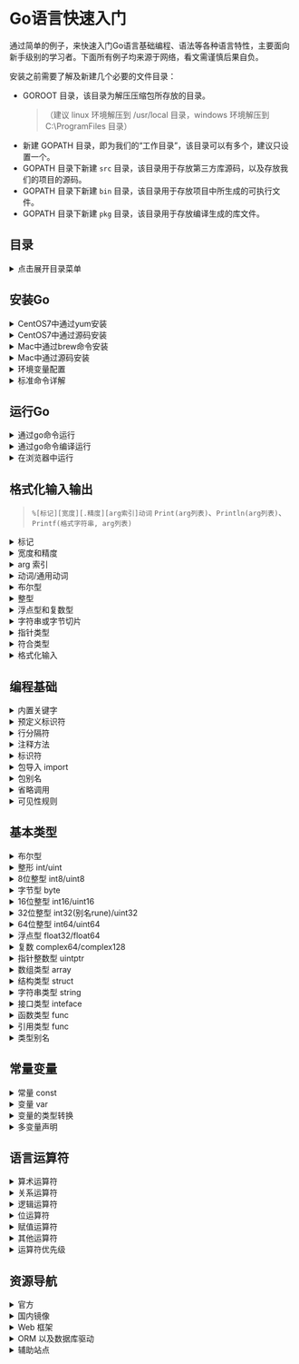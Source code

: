 Go语言快速入门
===

通过简单的例子，来快速入门Go语言基础编程、语法等各种语言特性，主要面向新手级别的学习者。下面所有例子均来源于网络，看文需谨慎后果自负。

安装之前需要了解及新建几个必要的文件目录：

- GOROOT 目录，该目录为解压压缩包所存放的目录。
    >（建议 linux 环境解压到 /usr/local 目录，windows 环境解压到 C:\ProgramFiles 目录）
- 新建 GOPATH 目录，即为我们的“工作目录”，该目录可以有多个，建议只设置一个。
- GOPATH 目录下新建 `src` 目录，该目录用于存放第三方库源码，以及存放我们的项目的源码。
- GOPATH 目录下新建 `bin` 目录，该目录用于存放项目中所生成的可执行文件。
- GOPATH 目录下新建 `pkg` 目录，该目录用于存放编译生成的库文件。

目录
---

<details>
<summary>点击展开目录菜单</summary>

<!-- TOC -->

- [安装Go](#安装go)
- [运行Go](#运行go)
- [格式化输入输出](#格式化输入输出)
- [编程基础](#编程基础)
- [基本类型](#基本类型)
- [常量变量](#常量变量)
- [语言运算符](#语言运算符)
- [资源导航](#资源导航)

<!-- /TOC -->

</details>

## 安装Go

<details>
<summary>CentOS7中通过yum安装</summary>

```bash
# CentOS7 可以只用使用yum安装
yum install golang  
```

</details>

<details>
<summary>CentOS7中通过源码安装</summary>

```bash
# 源码下载
# 官网源码 https://golang.org/dl/ 需要翻墙
wget https://storage.googleapis.com/golang/go1.9.darwin-amd64.pkg
tar zxvf go1.8.linux-amd64.tar.gz -C /usr/local
# 新建GOPATH目录
mkdir -p $HOME/gopath
```

</details>

<details>
<summary>Mac中通过brew命令安装</summary>

使用[home brew](http://brew.sh/)安装方便快捷安装Go，如果你想要在你的 Mac 系统上安装 Go，则必须使用 `Intel 64` 位处理器，Go 不支持 `PowerPC` 处理器。

```bash
brew update && brew upgrade # 更新 Homebrew 的信息
brew install git            # 安装 git
brew install go             # 安装 go
```

</details>


<details>
<summary>Mac中通过源码安装</summary>

通过源代码编译安装的过程与环境变量的配置与在 Linux 系统非常相似，因此不再赘述。

**注意事项：**

在 Mac 系统下使用到的 C 工具链是 Xcode 的一部分，因此你需要通过安装 Xcode 来完成这些工具的安装。你并不需要安装完整的 Xcode，而只需要安装它的命令行工具部分。

</details>


<details>
<summary>环境变量配置</summary>

通过`go env`查看go的详细信息

```bash
→ go env

GOARCH="amd64"
GOBIN=""
GOEXE=""
GOHOSTARCH="amd64"
GOHOSTOS="darwin"
GOOS="darwin"
GOPATH="/Users/kenny/go"
GORACE=""
GOROOT="/usr/local/Cellar/go/1.9/libexec"
GOTOOLDIR="/usr/local/Cellar/go/1.9/libexec/pkg/tool/darwin_amd64"
GCCGO="gccgo"
CC="clang"
GOGCCFLAGS="-fPIC -m64 -pthread -fno-caret-diagnostics -Qunused-arguments -fmessage-length=0 -fdebug-prefix-map=/var/folders/j7/3xly5sk567s65ny5dnr__3b80000gn/T/go-build377856897=/tmp/go-build -gno-record-gcc-switches -fno-common"
CXX="clang++"
CGO_ENABLED="1"
CGO_CFLAGS="-g -O2"
CGO_CPPFLAGS=""
CGO_CXXFLAGS="-g -O2"
CGO_FFLAGS="-g -O2"
CGO_LDFLAGS="-g -O2"
PKG_CONFIG="pkg-config"
```

如果需要修改默认的环境变量配置修改 `vim ~/.bash_profile` 或者 `vim ~/.zshrc`

```bash
#GOROOT
# CentOS 中如下设置 GOROOT，看你安装的路径
# export GOROOT=/usr/local/go
# Mac OS 中通过命令行工具brew安装如下配置 GOROOT
export GOROOT=/usr/local/Cellar/go/1.9/libexec
#GOPATH root bin
export GOBIN=$GOROOT/bin
export PATH=$PATH:$GOBIN
#GOPATH
export GOPATH=$HOME/go
#GOPATH bin
export PATH=$PATH:$GOPATH/bin
```

使其立即生效

```bash
source /etc/profile
```

</details>


<details>
<summary>标准命令详解</summary>

```bash
→ go --help
Go is a tool for managing Go source code.
Go是用于管理Go源代码的工具。

Usage用法:
	go command [arguments]

The commands are:

  build       命令用于编译我们指定的源码文件或代码包以及它们的依赖包。
  clean       删除掉执行其它命令时产生的一些文件和目录。
  doc         命令可以打印附于Go语言程序实体上的文档。
  env         用于打印Go语言的环境信息。
  bug         启动错误报告。
  fix         把指定代码包的所有Go语言源码文件中的旧版本代码修正为新版本的代码。
  fmt         在包源上运行gofmt。
  generate    通过处理源生成Go文件。
  get         下载或更新安装指定的代码包及其依赖包，并对它们进行编译和安装。
  install     用于编译并安装指定的代码包及它们的依赖包。
  list        列出指定的代码包的信息。
  run         命令可以编译并运行命令源码文件。
  test        对Go语言编写的程序进行测试。
  tool        运行指定的go工具
  version     打印Go的版本信息
  vet         用于检查Go语言源码中静态错误的简单工具。

Use "go help [command]" for more information about a command.

Additional help topics:

  c           calling between Go and C
  buildmode   description of build modes
  filetype    file types
  gopath      GOPATH environment variable
  environment environment variables
  importpath  import path syntax
  packages    description of package lists
  testflag    description of testing flags
  testfunc    description of testing functions

Use "go help [topic]" for more information about that topic.
```

其它命令

```bash
cat $GOROOT/VERSION  # 查看版本
$GOROOT/src/all.bash # 测试用例正确
```

</details>

## 运行Go

<details>
<summary>通过go命令运行</summary>

我们先写一段GO代码，很简单就是打印输出一个`hello world!`, 保存为[hello.go](./example/hello/hello.go)文件

```go
package main
import "fmt" 
func main() {
   fmt.Println("Hello, World!")
}
```

命令运行`go`程序，在[hello.go](./example/hello/hello.go)这个当前目录下运行下面命令，可以输出`hello world!`。

```bash
go run hello.go
```

</details>

<details>
<summary>通过go命令编译运行</summary>

GO程序的代码是可以直接编译成`exe文件` 或者 `二进制文件`直接运行，在[hello.go](./example/hello/hello.go)目录下运行下面命令，即可把go程序编译成二进制文件

```bash
go build hello.go
```

上面命令文件可以编译成一个`hello`可执行文件，然后直接在当前目录下 `./hello` 运行，可以输出`hello world!`。

</details>

<details>
<summary>在浏览器中运行</summary>

Go Playground 允许在浏览器里面编辑运行 Go 语言代码。在浏览器中打开 https://play.golang.org/ (需要穿越才能打开) ，输入代码，点击 Run，看看会发生什么？还有个 Share 按钮，点击它会得到一个用于分享的网址，任何人都能代开这个链接，试一试 https://play.golang.org/p/UIOwu0DBQV

</details>


## 格式化输入输出

> `%[标记][宽度][.精度][arg索引]动词`
> `Print(arg列表)`、`Println(arg列表)`、`Printf(格式字符串, arg列表)`

<details>
<summary>标记</summary>

```
+ 总打印数值的正负号；对于%q（%+q）保证只输出ASCII编码的字符。
- 在右侧而非左侧填充空格（左对齐该区域）
# 备用格式：为八进制添加前导 0（%#o），为十六进制添加前导 0x（%#x）或
  0X（%#X），为 %p（%#p）去掉前导 0x；对于 %q，若 strconv.CanBackquote
  返回 true，就会打印原始（即反引号围绕的）字符串；如果是可打印字符，
  %U（%#U）会写出该字符的Unicode编码形式（如字符 x 会被打印成 U+0078 'x'）。
' ' （空格）为数值中省略的正负号留出空白（% d）；
  以十六进制（% x, % X）打印字符串或切片时，在字节之间用空格隔开
0	填充前导的0而非空格；对于数字，这会将填充移到正负号之后
```

- 其中 `0` 和 `-` 不能同时使用，优先使用 `-` 而忽略 `0`。  
- 标记有事会被占位符忽略，所以不要指望它们。例如十进制没有备用格式，因此 `%#d` 与 `%d` 的行为相同。

</details>

<details>
<summary>宽度和精度</summary>

`[宽度][.精度]`都可以写成以下三种形式：`数值`，`*`，`arg索引*`  

- `数值` 表示使用指定的数值作为宽度值或精度值
- `*` 表示使用当前正在处理的 arg 的值作为宽度值或精度值，如果这样的话，要格式化的 arg 将自动跳转到下一个。
- `arg索引*` 表示使用指定 arg 的值作为宽度值或精度值，如果这样的话，要格式化的 arg 将自动跳转到指定 arg 的下一个。

注意事项：  

- 宽度值：用于设置最小宽度。
- 精度值：对于浮点型，用于控制小数位数，对于字符串或字节数组，用于控制字符数量（不是字节数量）。
- 对于浮点型而言，动词 g/G 的精度值比较特殊，在适当的情况下，g/G 会设置总有效数字，而不是小数位数。

</details>

<details>
<summary>arg 索引</summary>

由中括号和 arg 序号组成（就像这个实例`"abc%+ #8.3[3]vdef"`中的[3])，用于指定当前要处理的 arg 的序号，序号从 1 开始：`'[' + arg序号 + ']'`

</details>

<details>
<summary>动词/通用动词</summary>

- `v`：默认格式，不同类型的默认格式如下：
    > 布尔型：`t`
    > 整　型：`d`
    > 浮点型：`g`
    > 复数型：`g`
    > 字符串：`s`
    > 通　道：`p`
    > 指　针：`p`

- `#v`：默认格式，以符合 Go 语法的方式输出。特殊类型的 Go 语法格式如下：
    > 无符号整型：x
- `T`：输出 arg 的类型而不是值（使用 Go 语法格式）。

注意事项：`动词`不能省略，不同的数据类型支持的动词不一样。

</details>

<details>
<summary>布尔型</summary>

-`t` ：输出 true 或 false 字符串。

</details>

<details>
<summary>整型</summary>

- `b/o/d`：输出 2/8/10 进制格式
- `x/X  `：输出 16 进制格式（小写/大写）
- `c    `：输出数值所表示的 Unicode 字符
- `q    `：输出数值所表示的 Unicode 字符（带单引号）。对于无法显示的字符，将输出其转义字符。
- `U    `：输出 Unicode 码点（例如 U+1234，等同于字符串 "U+%04X" 的显示结果）

对于 o/x/X：
- 如果使用 "#" 标记，则会添加前导 0 或 0x。

对于 U：
- 如果使用 "#" 标记，则会在 Unicode 码点后面添加相应的 '字符'（前提是该字符必须可显示）

</details>

<details>
<summary>浮点型和复数型</summary>

- `b`：科学计数法（以 2  为底）
- `e/E`：科学计数法（以 10 为底，小写 e/大写 E）
- `f/F`：普通小数格式（两者无区别）
- `g/G`：大指数（指数 >= 6）使用 %e/%E，其它情况使用 %f/%F

</details>

<details>
<summary>字符串或字节切片</summary>

- `s` ：普通字符串
- `q` ：双引号引起来的 Go 语法字符串
- `x/X`：十六进制编码（小写/大写，以字节为元素进行编码，而不是字符）

对于 q：
- 如果使用了 `+` 标记，则将所有非 ASCII 字符都进行转义处理。
- 如果使用了 `#` 标记，则输出反引号引起来的字符串（前提是
- 字符串中不包含任何制表符以外的控制字符，否则忽略 # 标记）

对于 x/X：
- 如果使用了 " " 标记，则在每个元素之间添加空格。
- 如果使用了 "#" 标记，则在十六进制格式之前添加 0x 前缀。

</details>

<details>
<summary>指针类型</summary>

- `p` ：带 0x 前缀的十六进制地址值。
- `#p`：不带 0x 前缀的十六进制地址值。

</details>

<details>
<summary>符合类型</summary>

复合类型将使用不同的格式输出，格式如下：

```
结　构　体：{字段1 字段2 ...}
数组或切片：[元素0 元素1 ...]
映　　　射：map[键1:值1 键2:值2 ...]
```

指向符合元素的指针：`&{}`, `&[]`, `&map[]`
复合类型本身没有动词，动词将应用到复合类型的元素上。
结构体可以使用 "+v" 同时输出字段名。

</details>

<details>
<summary>格式化输入</summary>

```go
// 格式化输入：从输入端读取字符串（以空白分隔的值的序列），
// 并解析为具体的值存入相应的 arg 中，arg 必须是变量地址。
// 字符串中的连续空白视为单个空白，换行符根据不同情况处理。
// \r\n 被当做 \n 处理。

// 以动词 v 解析字符串，换行视为空白
Scan(arg列表)
// 以动词 v 解析字符串，换行结束解析
Scanln(arg列表)
// 根据格式字符串中指定的格式解析字符串
// 格式字符串中的换行符必须和输入端的换行符相匹配。
Scanf(格式字符串, arg列表)

// Scan 类函数会返回已处理的 arg 数量和遇到的错误信息。
```

</details>

## 编程基础

<details>
<summary>内置关键字</summary>

```go
break      default       func      interface    select
case       defer         go        map          struct
chan       else          goto      package      switch
const      fallthrough   if        range        type
continue   for           import    retrun       var
```

</details>

<details>
<summary>预定义标识符</summary>

```go
append  bool    byte    cap     close  complex complex64 complex128 uint16
copy    false   float32 float64 imag   int     int8      int16      uint32
int32   int64   iota    len     make   new     nil       panic      uint64
print   println real    recover string true    uint      uint8      uintptr
```

</details>

<details>
<summary>行分隔符</summary>

- 在 Go 程序中，一行代表一个语句结束，不需要分隔符。
- 打算将多个语句写在同一行，它们则必须使用 `;` 人为区分，并不鼓励这种做法。

</details>

<details>
<summary>注释方法</summary>

```go
// 单行注释

/*
  多行注释
*/
```

</details>

<details>
<summary>标识符</summary>

- 标识符用来命名变量、类型等程序实体。
- 第一个字符必须是字母或下划线而不能是数字

有效标识符

```
mahesh   kumar   abc   move_name   a_123
myname50   _temp   j   a23b9   retVal
```

无效标识符

```bash
1ab  #（以数字开头）
case #（Go 语言的关键字）
a+b  #（运算符是不允许的）
```

</details>

<details>
<summary>包导入 import</summary>

```go
import "fmt"
import "os"
import "io"
```

简写方式如下

```go
import (
  "fmt"
  "os"
  "io"
)
```

</details>

<details>
<summary>包别名</summary>

```go
import(
  ff "fmt"
)

// 或者
import ff "fmt"

// 别名包调用
ff.Println('Hello World!')
```

</details>


<details>
<summary>省略调用</summary>

```go
import(
  . "fmt"
)
func main() {
  // 省略调用
  Println('Hello World!')
}
```

</details>


<details>
<summary>可见性规则</summary>

Go语言中约定使用 **大小写** 来决定常量、变量、类型、接口、结构或函数是否可以被外部包所调用

- 函数名字首字母 **小写** 即为 `private` 私有的
- 函数名字首字母 **大写** 即为 `public` 公有

</details>

## 基本类型

<details>
<summary>布尔型</summary>

```go
var b bool
b  = true
fmt.Printf("b is of type %t\n", b)
e := bool(true)
fmt.Printf("e is of type %t\n", e)
```

- 长度：1字节
- 取值范围：true/false
- 只能使用true/false值，不能使用数字代替布尔值

</details>

<details>
<summary>整形 int/uint</summary>

```go
package main
import "fmt"
func main() {
  // n 是一个长度为 10 的数组
  var n [10]int 
  var i,j int

  /* 为数组 n 初始化元素 */         
  for i = 0; i < 10; i++ {
    n[i] = i + 100 /* 设置元素为 i + 100 */
  }

  /* 输出每个数组元素的值 */
  for j = 0; j < 10; j++ {
    fmt.Printf("Element[%d] = %d\n", j, n[j] )
  }
}
```

- int/uint
- 根据平台可能为32/64位

</details>

<details>
<summary>8位整型 int8/uint8</summary>

```go
u8 := []uint8{98, 99}

a := byte(255)  //11111111 这是byte的极限， 因为 a := byte(256)//越界报错， 0~255正好256个数，不能再高了
b := uint8(255) //11111111 这是uint8的极限，因为 c := uint8(256)//越界报错，0~255正好256个数，不能再高了
c := int8(127)  //01111111 这是int8的极限， 因为 b := int8(128)//越界报错， 0~127正好128个数，所以int8的极限只是256的一半
d := int8(a)    //11111111 打印出来则是-0000001，int8(128)、int8(255)、int8(byte(255))都报错越界，因为int极限是127，但是却可以写：int8(a)，第一位拿来当符号了
e := int8(c)    //01111111 打印出来还是01111111
fmt.Printf("%08b %d \n", a, a)
fmt.Printf("%08b %d \n", b, b)
fmt.Printf("%08b %d \n", c, c)
fmt.Printf("%08b %d \n", d, d)
fmt.Printf("%08b %d \n", e, e)
```

- int8/uint8
- 长度：1字节
- 取值范围：-128~127/0~255

</details>

<details>
<summary>字节型 byte</summary>

```go
// 这里不能写成 b := []byte{"Golang"}，这里是利用类型转换。
b := []byte("Golang")
c := []byte("go")
d := []byte("Go")
println(b,c,d)
```

- byte(uint8别名)

**基本处理函数**

- `Contains()` 返回是否包含子切片
- `Count()` 子切片非重叠实例的数量
- `Map()` 函数，将byte 转化为Unicode，然后进行替换
- `Repeat()` 将切片复制count此，返回这个新的切片
- `Replace()` 将切片中的一部分 替换为另外的一部分
- `Runes()` 将 S 转化为对应的 UTF-8 编码的字节序列，并且返回对应的Unicode 切片
- `Join()` 函数，将子字节切片连接到一起。

可以参考下面列子来理解上面7个方法，例子 [byte.go](./example/byte/byte.go)

```go
package main
import (
	"bytes"
	"fmt"
)
func main() {
  // 这里不能写成 b := []byte{"Golang"}，这里是利用类型转换。
  b := []byte("Golang")
  subslice1 := []byte("go")
  subslice2 := []byte("Go")
  // func Contains(b, subslice [] byte) bool
  // 检查字节切片b ，是否包含子字节切片 subslice
  fmt.Println(bytes.Contains(b, subslice1))
  fmt.Println(bytes.Contains(b, subslice2))


  s2 := []byte("同学们，上午好")
  m := func(r rune) rune {
    if r == '上' {
      r = '下'
    }
    return r
  }
  fmt.Println(string(s2))
  // func Map(mapping func(r rune) rune, s []byte) []byte
  // Map函数: 首先将 s 转化为 UTF-8编码的字符序列，
  // 然后使用 mapping 将每个Unicode字符映射为对应的字符，
  // 最后将结果保存在一个新的字节切片中。
  fmt.Println(string(bytes.Map(m, s2)))


  s3 := []byte("google")
  old := []byte("o")
  //这里 new 是一个字节切片，不是关键字了
  new := []byte("oo")
  n := 1
  // func Replace(s, old, new []byte, n int) []byte
  //返回字节切片 S 的一个副本， 并且将前n个不重叠的子切片 old 替换为 new，如果n < 0 那么不限制替换的数量
  fmt.Println(string(bytes.Replace(s3, old, new, n)))
  fmt.Println(string(bytes.Replace(s3, old, new, -1)))


  // 将字节切片 转化为对应的 UTF-8编码的字节序列，并且返回对应的 Unicode 切片。
  s4 := []byte("中华人民共和国")
  r1 := bytes.Runes(s4)
  // func Runes(b []byte) []rune
  fmt.Println(string(s4), len(s4))  // 字节切片的长度
  fmt.Println(string(r1), len(r1))  // rune 切片的长度


  // 字节切片 的每个元素，依旧是字节切片。
  s5 := [][]byte{
    []byte("你好"),
    []byte("世界"),  //这里的逗号，必不可少
  }
  sep := []byte(",")
  // func Join(s [][]byte, sep []byte) []byte
  // 用字节切片 sep 吧 s中的每个字节切片连接成一个，并且返回.
  fmt.Println(string(bytes.Join(s5, sep)))
}
```

</details>

<details>
<summary>16位整型 int16/uint16</summary>

- int16/uint16
- 长度：2字节
- 取值范围：-32768~32767/0~65535

</details>

<details>
<summary>32位整型 int32(别名rune)/uint32</summary>

- int32(别名rune)/uint32
- 长度：4字节
- 取值范围：-2^32/2~2^32/2-1/0~2^32-1

</details>

<details>
<summary>64位整型 int64/uint64</summary>

- int64/uint64
- 长度：8字节
- 取值范围：-2^64/2~2^64/2-1/0~2^64-1

</details>

<details>
<summary>浮点型 float32/float64</summary>

```go
package main
import "fmt"

func main() {
  var x float64
  x = 20.0
  fmt.Println(x)
  fmt.Printf("x is of type %T\n", x)

	a := float64(20.0)
  b := 42 
  fmt.Println(a)
  fmt.Println(b)
  fmt.Printf("a is of type %T\n", a)
  fmt.Printf("b is of type %T\n", b)
}
```

实例：[float.go](./example/float/float.go)

- float32/float64
- 长度：4/8字节
- 小数位：精确到 7/15 位小数

</details>

<details>
<summary>复数 complex64/complex128</summary>

- complex64/complex128
- 长度：8/16

</details>

<details>
<summary>指针整数型 uintptr</summary>

- uintptr
- 保存指正的 32 位或者 64 位整数型

</details>

<details>
<summary>数组类型 array</summary>

数组声明语法

```go
var variable_name [SIZE]variable_type
```

数组是具有相同唯一类型的一组已编号且长度固定的数据项序列，这种类型可以是任意的原始类型例如整形、字符串或者自定义类型。下面是一个简单的对数组操作的例子[array.go](./example/array/array.go)

```go
package main
import "fmt"
func main() {
  // 声明一个长度为5的整数数组
  // 一旦数组被声明了，那么它的数据类型跟长度都不能再被改变。
	var array1 [5]int
	
	fmt.Printf("array1: %d\n\n", array1)

  // 声明一个长度为5的整数数组
  // 初始化每个元素
  array2 := [5]int{12, 123, 1234, 12345, 123456}
  array2[1] = 5000
	fmt.Printf("array2: %d\n\n", array2[1])
  
  // n 是一个长度为 10 的数组
  var n [10]int 
  var i,j int

  /* 为数组 n 初始化元素 */         
  for i = 0; i < 10; i++ {
    n[i] = i + 100 /* 设置元素为 i + 100 */
  }

  /* 输出每个数组元素的值 */
  for j = 0; j < 10; j++ {
    fmt.Printf("Element[%d] = %d\n", j, n[j] )
  }

  /* 数组 - 5 行 2 列*/
  var a = [5][2]int{ {0,0}, {1,2}, {2,4}, {3,6},{4,8}}
  var e, f int

  /* 输出数组元素 */
  for  e = 0; e < 5; e++ {
    for f = 0; f < 2; f++ {
        fmt.Printf("a[%d][%d] = %d\n", e,f, a[e][f] )
    }
  }
}
```

初始化数组中 {} 中的元素个数不能大于 [] 中的数字。
如果忽略 [] 中的数字不设置数组大小，Go 语言会根据元素的个数来设置数组的大小：

```go
var array1 = [...]float32{1000.0, 2.0, 3.4, 7.0, 50.0}
```

数组元素可以通过索引（位置）来读取。格式为数组名后加中括号，中括号中为索引的值。例如：

```go
float32 salary = array1[9]
```

以上实例读取了数组`array1`第`10`个元素的值。

多维数组，下面例子

```go
// 三行四列
a = [3][4]int{  
 {0, 1, 2, 3} ,   /*  第一行索引为 0 */
 {4, 5, 6, 7} ,   /*  第二行索引为 1 */
 {8, 9, 10, 11}   /*  第三行索引为 2 */
}
```

访问多维数组

```go
// 访问第2行第3列
int val = a[2][3]
```

</details>

<details>
<summary>结构类型 struct</summary>

```go
type identifier struct {
    field1 type1
    field2 type2
    ...
}
```

简单的结构体

```go
type T struct {a, b int}
```

结构体里的字段都有 名字，像 `field1`、`field2` 等，如果字段在代码中从来也不会被用到，那么可以命名它为 `_`。上面简单的结构体定义，下面调用方法：

```go
var s T
s.a = 5
s.b = 8
```

数组可以看作是一种结构体类型，不过它使用下标而不是具名的字段。

```go
var t *T
t = new(T)
```

上面简单的管用语句方法`t := new(T)`，变量 `t` 是一个指向 `T` 的指针，此时结构体字段的值是它们所属类型的零值。

声明 `var t T` 也会给 `t` 分配内存，并零值化内存，但是这个时候 `t` 是类型`T`。在这两种方式中，`t` 通常被称做类型 `T` 的一个实例（instance）或对象（object）。

一个非常简单的例子[structs_fields.go](./example/structs/structs_fields.go)运行例子查看结果：

```bash
→ go run test/structs_fields.go

The int is: 10
The float is: 15.500000
The string is: Chris
&{10 15.5 Chris}
```

**使用 new**

</details>

<details>
<summary>字符串类型 string</summary>

```go
var str string //声明一个字符串
str = "Go lang"  //赋值
ch :=str[0]    //获取第一个字符
len :=len(str) //字符串的长度,len是内置函数 ,len=5
```

len函数是Go中内置函数，不引入strings包即可使用。len(string)返回的是字符串的字节数。len函数所支持的入参类型如下：

- len(Array) 数组的元素个数
- len(*Array) 数组指针中的元素个数,如果入参为nil则返回0
- len(Slice) 数组切片中元素个数,如果入参为nil则返回0
- len(map) 字典中元素个数,如果入参为nil则返回0
- len(Channel) Channel buffer队列中元素个数

</details>

<details>
<summary>接口类型 inteface</summary>

```go
package main
import (
   "fmt"
   "math"
)

/* 定义一个 interface */
type shape interface {
   area() float64
}

/* 定义一个 circle */
type circle struct {
   x,y,radius float64
}

/* 定义一个 rectangle */
type rectangle struct {
   width, height float64
}

/* 定义一个circle方法 (实现 shape.area())*/
func(circle circle) area() float64 {
   return math.Pi * circle.radius * circle.radius
}

/* 定义一个rectangle方法 (实现 shape.area())*/
func(rect rectangle) area() float64 {
   return rect.width * rect.height
}

/* 定义一个shape的方法*/
func getArea(shape shape) float64 {
   return shape.area()
}

func main() {
   circle := circle{x:0,y:0,radius:5}
   rectangle := rectangle {width:10, height:5}

   fmt.Printf("circle area: %f\n",getArea(circle))
   fmt.Printf("rectangle area: %f\n",getArea(rectangle))
}
```

实例：[inteface.go](./example/inteface/inteface.go)

</details>

<details>
<summary>函数类型 func</summary>

```go
package main
import "fmt"
type functinTyoe func(int, int) // 声明了一个函数类型
func (f functinTyoe)Serve() {
  fmt.Println("serve2")
}
func serve(int,int) {
  fmt.Println("serve1")
}
func main() {
  a := functinTyoe(serve)
  a(1,2)
  a.Serve()
}
```

实例：[func.go](./example/func/func.go)

</details>

<details>
<summary>引用类型 func</summary>


**切片**

> 是一种可以动态数组，可以按我们的希望增长和收缩。

- slice

**Map**

> 是一种无序的键值对的集合。是一种集合，所以我们可以像迭代数组和 slice 那样迭代它。

- map

```go
// 通过 make 来创建
dict := make(map[string]int)
// 通过字面值创建
dict := map[string]string{"Red": "#da1337", "Orange": "#e95a22"}

// 给 map 赋值就是指定合法类型的键，然后把值赋给键
colors := map[string]string{}
colors["Red"] = "#da1337"

// 不初始化 map , 就会创建一个 nil map。nil map 不能用来存放键值对，否则会报运行时错误
var colors map[string]string
colors["Red"] = "#da1337"
// Runtime Error:
// panic: runtime error: assignment to entry in nil map

//选择是只返回值，然后判断是否是零值来确定键是否存在。
value := colors["Blue"]
if value != "" {
  fmt.Println(value)
}
```

在函数间传递 map 不是传递 map 的拷贝。所以如果我们在函数中改变了 map，那么所有引用 map 的地方都会改变

```go
func main() {
  colors := map[string]string{
     "AliceBlue":   "#f0f8ff",
     "Coral":       "#ff7F50",
     "DarkGray":    "#a9a9a9",
     "ForestGreen": "#228b22",
  }
  for key, value := range colors {
      fmt.Printf("Key: %s  Value: %s\n", key, value)
  }
  removeColor(colors, "Coral")
  for key, value := range colors {
      fmt.Printf("Key: %s  Value: %s\n", key, value)
  }
}
func removeColor(colors map[string]string, key string) {
    delete(colors, key)
}
```


**通道**

- chan

</details>

<details>
<summary>类型别名</summary>

```go
type (
  byte int8
  rune init32
  文本 string
)
var b 文本
b = "别名类型，可以是中文！"
```

</details>

## 常量变量

<details>
<summary>常量 const</summary>

```go
package main
import "unsafe"
// 常量可以用len(), cap(), unsafe.Sizeof()常量计算表达式的值。
// 常量表达式中，函数必须是内置函数，否则编译不过：
const (
  a = "abc"
  b = len(a)
  c = unsafe.Sizeof(a)
)

func main(){
	const (
		PI     = 3.14
		const1 = "1"
	)
	const LENGTH int = 10
	const e, f, g = 1, false, "str" //多重赋值
  println(a, b, c,PI, LENGTH)
}
```

上面例子[const.go](./example/const/const.go)

**iota** 特殊常量，可以认为是一个可以被编译器修改的常量。[iota.go](./example/iota/iota.go)

```go
package main
import "fmt"
func main() {
  const (
    // 第一个 iota 等于 0，每当 iota 在新的一行被使用时，它的值都会自动加 1；
    // 所以 a=0, b=1, c=2 可以简写为如下形式：
    a = iota   //0
    b          //1
    c          //2
    d = "ha"   //独立值，iota += 1
    e          //"ha"   iota += 1
    f = 100    //iota +=1
    g          //100  iota +=1
    h = iota   //7,恢复计数
    i          //8
  )
  fmt.Println(a,b,c,d,e,f,g,h,i)
}
```

</details>

<details>
<summary>变量 var</summary>

```go
var (
  name  = "gopher"
  name1 = "1"
)
// 变量声明
var a int
a = 11 /* 赋值 */

// 变量声明 并赋值
var b int = 12

// 应用在函数体内的方式
var a, b, c, d int = 1, 2, 3, 4
// a =1 
// b =2 
// c =3 
// d =4 


var a, _, c, d int = 1, 2, 3, 4
// 忽略 _ 返回值忽略
```

- 全局变量名 以大写开头
- 全局变量不可以省略 var ，可以使用并行的方式
- 所有变量都可以使用类型推断
- 局部变量不可以使用`var()`简写的形式

</details>

<details>
<summary>变量的类型转换</summary>

```go
// 只能类型显式转换
var a float32 = 1.1
// 省略var, 简短形式，使用 := 赋值操作符
b := int(a)
// 不兼容的类型不能转换类型
```

</details>

<details>
<summary>多变量声明</summary>

```go
var x, y int
// 这种因式分解关键字的写法一般用于声明全局变量
var (
  a int
  b bool
)

var c, d int = 1, 2
var e, f = 123, "hello"

//这种不带声明格式的只能在函数体中出现
//g, h := 123, "hello"
```

</details>

## 语言运算符

<details>
<summary>算术运算符</summary>

```go
package main
import "fmt"
func main() {
  var a int = 21
  var b int = 10
  var c int
  c = a + b
  fmt.Printf("第一行 - c 的值为 %d\n", c ) // 第一行 - c 的值为 31
  c = a - b
  fmt.Printf("第二行 - c 的值为 %d\n", c ) // 第二行 - c 的值为 11
  c = a * b
  fmt.Printf("第三行 - c 的值为 %d\n", c ) // 第三行 - c 的值为 210
  c = a / b
  fmt.Printf("第四行 - c 的值为 %d\n", c ) // 第四行 - c 的值为 2
  c = a % b
  fmt.Printf("第五行 - c 的值为 %d\n", c ) // 第五行 - c 的值为 1
  a++
  fmt.Printf("第六行 - c 的值为 %d\n", a ) // 第六行 - c 的值为 22
  a--
  fmt.Printf("第七行 - c 的值为 %d\n", a ) // 第七行 - c 的值为 21
}
```

下表列出了所有Go语言的算术运算符。假定 A 值为 10，B 值为 20。

| 运算符 | 描述 | 实例 |
| ---- | ---- | ---- |
| + | 相加  | A + B 输出结果 30 |
| - | 相减  | A - B 输出结果 -10 |
| * | 相乘  | A * B 输出结果 200 |
| / | 相除  | B / A 输出结果 2 |
| % | 求余  | B % A 输出结果 0 |
| ++ | 自增 | A++ 输出结果 11 |
| -- | 自减 | A-- 输出结果 9 |

</details>

<details>
<summary>关系运算符</summary>

```go
package main
import "fmt"
func main() {
   var a int = 21
   var b int = 10
   if( a == b ) {
      fmt.Printf("第一行 - a 等于 b\n" )
   } else {
      fmt.Printf("第一行 - a 不等于 b\n" )
   }
   if ( a < b ) {
      fmt.Printf("第二行 - a 小于 b\n" )
   } else {
      fmt.Printf("第二行 - a 不小于 b\n" )
   } 
   
   if ( a > b ) {
      fmt.Printf("第三行 - a 大于 b\n" )
   } else {
      fmt.Printf("第三行 - a 不大于 b\n" )
   }
   /* 让我们改变a和b的值 */
   a = 5
   b = 20
   if ( a <= b ) {
      fmt.Printf("第四行 - a 小于等于 b\n" )
   }
   if ( b >= a ) {
      fmt.Printf("第五行 - b 大于等于 a\n" )
   }
}
```

下表列出了所有Go语言的关系运算符。假定 A 值为 10，B 值为 20。

| 运算符 | 描述 | 实例 |
| ---- | ---- | ---- |
| ==  | 检查两个值是否相等，如果相等返回 True 否则返回 False。 |	(A == B) 为 False |
| !=  | 检查两个值是否不相等，如果不相等返回 True 否则返回 False。 |	(A != B) 为 True |
| > | 检查左边值是否大于右边值，如果是返回 True 否则返回 False。 |	(A > B) 为 False |
| < | 检查左边值是否小于右边值，如果是返回 True 否则返回 False。 |	(A < B) 为 True |
| >=  | 检查左边值是否大于等于右边值，如果是返回 True 否则返回 False。 |	(A >= B) 为 False |
| <=  | 检查左边值是否小于等于右边值，如果是返回 True 否则返回 False。 | A <= B) 为 True |

</details>

<details>
<summary>逻辑运算符</summary>

```go
package main
import "fmt"
func main() {
  var a bool = true
  var b bool = false
  if ( a && b ) {
    fmt.Printf("第一行 - 条件为 true\n" )
  }
  if ( a || b ) {
    fmt.Printf("第二行 - 条件为 true\n" )
  }
  /* 修改 a 和 b 的值 */
  a = false
  b = true
  if ( a && b ) {
    fmt.Printf("第三行 - 条件为 true\n" )
  } else {
    fmt.Printf("第三行 - 条件为 false\n" )
  }
  if ( !(a && b) ) {
    fmt.Printf("第四行 - 条件为 true\n" )
  }
}
```

下表列出了所有Go语言的逻辑运算符。假定 A 值为 `True`，B 值为 `False` d。

| 运算符 | 描述 | 实例 |
| ---- | ---- | ---- |
| && | 逻辑 AND 运算符。 如果两边的操作数都是 True，则条件 True，否则为 False。 |	(A && B) 为 False |
| \|\| | 逻辑 OR 运算符。 如果两边的操作数有一个 True，则条件 True，否则为 False。|	(A || B) 为 True |
| ! | 逻辑 NOT 运算符。 如果条件为 True，则逻辑 NOT 条件 False，否则为 True。 |	!(A && B) 为 True |

</details>

<details>
<summary>位运算符</summary>

```go
package main
import "fmt"
func main() {

  var a uint = 60	/* 60 = 0011 1100 */  
  var b uint = 13	/* 13 = 0000 1101 */
  var c uint = 0          

  c = a & b       /* 12 = 0000 1100 */ 
  fmt.Printf("第一行 - c 的值为 %d\n", c ) // 第一行 - c 的值为 12

  c = a | b       /* 61 = 0011 1101 */
  fmt.Printf("第二行 - c 的值为 %d\n", c )  // 第二行 - c 的值为 61

  c = a ^ b       /* 49 = 0011 0001 */
  fmt.Printf("第三行 - c 的值为 %d\n", c ) // 第三行 - c 的值为 49

  c = a << 2     /* 240 = 1111 0000 */
  fmt.Printf("第四行 - c 的值为 %d\n", c ) // 第四行 - c 的值为 240

  c = a >> 2     /* 15 = 0000 1111 */
  fmt.Printf("第五行 - c 的值为 %d\n", c )  // 第五行 - c 的值为 15
}
```

Go 语言支持的位运算符如下表所示。假定 A 为60，B 为13：

| 运算符 | 描述 | 实例 |
| ---- | ---- | ---- |
| & | 按位与运算符"&"是双目运算符。 其功能是参与运算的两数各对应的二进位相与。 |	(A & B) 结果为 12, 二进制为 0000 1100 |
| \| | 按位或运算符 \| 是双目运算符。 其功能是参与运算的两数各对应的二进位相或。 |	(A \| B) 结果为 61, 二进制为 0011 1101 |
| ^ | 按位异或运算符"^"是双目运算符。 其功能是参与运算的两数各对应的二进位相异或，当两对应的二进位相异时，结果为1。 |	(A ^ B) 结果为 49, 二进制为 0011 0001 |
| << | 左移运算符"<<"是双目运算符。左移n位就是乘以2的n次方。 其功能把"<<"左边的运算数的各二进位全部左移若干位，由"<<"右边的数指定移动的位数，高位丢弃，低位补0。 | A << 2 结果为 240 ，二进制为 1111 0000 |
| >> | 右移运算符">>"是双目运算符。右移n位就是除以2的n次方。 其功能是把">>"左边的运算数的各二进位全部右移若干位，">>"右边的数指定移动的位数。| A >> 2 结果为 15 ，二进制为 0000 1111 |

</details>

<details>
<summary>赋值运算符</summary>

```go
package main
import "fmt"
func main() {
  var a int = 21
  var c int

  c =  a
  fmt.Printf("第 1 行 - =  运算符实例，c 值为 = %d\n", c )
  // 第 1 行 - =  运算符实例，c 值为 = 21
  c +=  a
  fmt.Printf("第 2 行 - += 运算符实例，c 值为 = %d\n", c )
  // 第 2 行 - += 运算符实例，c 值为 = 42
  c -=  a
  fmt.Printf("第 3 行 - -= 运算符实例，c 值为 = %d\n", c )
  // 第 3 行 - -= 运算符实例，c 值为 = 21
  c *=  a
  fmt.Printf("第 4 行 - *= 运算符实例，c 值为 = %d\n", c )
  // 第 4 行 - *= 运算符实例，c 值为 = 441
  c /=  a
  fmt.Printf("第 5 行 - /= 运算符实例，c 值为 = %d\n", c )
  // 第 5 行 - /= 运算符实例，c 值为 = 21
  c  = 200; 
  c <<=  2
  fmt.Printf("第 6 行  - <<= 运算符实例，c 值为 = %d\n", c )
  // 第 6 行  - <<= 运算符实例，c 值为 = 800
  c >>=  2
  fmt.Printf("第 7 行 - >>= 运算符实例，c 值为 = %d\n", c )
  // 第 7 行 - >>= 运算符实例，c 值为 = 200
  c &=  2
  fmt.Printf("第 8 行 - &= 运算符实例，c 值为 = %d\n", c )
  // 第 8 行 - &= 运算符实例，c 值为 = 0
  c ^=  2
  fmt.Printf("第 9 行 - ^= 运算符实例，c 值为 = %d\n", c )
  // 第 9 行 - ^= 运算符实例，c 值为 = 2
  c |=  2
  fmt.Printf("第 10 行 - |= 运算符实例，c 值为 = %d\n", c )
  // 第 10 行 - |= 运算符实例，c 值为 = 2
}
```

| 运算符 | 描述 | 实例 |
| ---- | ---- | ---- |
| = | 简单的赋值运算符，将一个表达式的值赋给一个左值s | C = A + B 将 A + B 表达式结果赋值给 C |
| += | 相加后再赋值s | C += A 等于 C = C + A |
| -= | 相减后再赋值s | C -= A 等于 C = C - A |
| *= | 相乘后再赋值s | C *= A 等于 C = C * A |
| /= | 相除后再赋值s | C /= A 等于 C = C / A |
| %= | 求余后再赋值s | C %= A 等于 C = C % A |
| <<= | 左移后赋值s | C <<= 2 等于 C = C << 2 |
| >>= | 右移后赋值s | C >>= 2 等于 C = C >> 2 |
| &= | 按位与后赋值s | C &= 2 等于 C = C & 2 |
| ^= | 按位异或后赋值s | C ^= 2 等于 C = C ^ 2 |
| \|= | 按位或后赋值s | C \|= 2 等于 C = C \| 2 |

</details>

<details>
<summary>其他运算符</summary>

```go
package main
import "fmt"
func main() {
  var a int = 4
  var b int32
  var c float32
  var ptr *int

  /* 运算符实例 */
  fmt.Printf("第 1 行 - a 变量类型为 = %T\n", a ); // 第 1 行 - a 变量类型为 = int
  fmt.Printf("第 2 行 - b 变量类型为 = %T\n", b ); // 第 2 行 - b 变量类型为 = int32
  fmt.Printf("第 3 行 - c 变量类型为 = %T\n", c ); // 第 3 行 - c 变量类型为 = float32

  /*  & 和 * 运算符实例 */
  ptr = &a	/* 'ptr' 包含了 'a' 变量的地址 */
  fmt.Printf("a 的值为  %d\n", a);   // a 的值为  4
  fmt.Printf("*ptr 为 %d\n", *ptr); // *ptr 为 4
}
```

| 运算符 | 描述 | 实例 |
| ---- | ---- | ---- |
| & | 返回变量存储地址 | &a; 将给出变量的实际地址。 |
| * | 指针变量。 | *a; 是一个指针变量 |

</details>

<details>
<summary>运算符优先级</summary>

```go
package main
import "fmt"
func main() {
  var a int = 20
  var b int = 10
  var c int = 15
  var d int = 5
  var e int;
  // 通过使用括号来临时提升某个表达式的整体运算优先级。
  e = (a + b) * c / d;      // ( 30 * 15 ) / 5
  fmt.Printf("(a + b) * c / d 的值为 : %d\n",  e );
  e = ((a + b) * c) / d;    // (30 * 15 ) / 5
  fmt.Printf("((a + b) * c) / d 的值为  : %d\n" ,  e );
  e = (a + b) * (c / d);   // (30) * (15/5)
  fmt.Printf("(a + b) * (c / d) 的值为  : %d\n",  e );
  e = a + (b * c) / d;     //  20 + (150/5)
  fmt.Printf("a + (b * c) / d 的值为  : %d\n" ,  e );  
}
```

有些运算符拥有较高的优先级，二元运算符的运算方向均是从左至右。下表列出了所有运算符以及它们的优先级，由上至下代表优先级由高到低：

| 优先级 | 运算符 |
| ---- | ---- |
| 7 | ^ ! |
| 6 | * / % << >> & &^ |
| 5 | + - \| ^ |
| 4 | == != < <= >= > |
| 3 | <- |
| 2 | && |
| 1 | \|\| |

</details>

## 资源导航

<details>
<summary>官方</summary>

- [Playground](http://play.golang.org)：Go 语言代码在线运行

</details>

<details>
<summary>国内镜像</summary>

- [Go 指南国内镜像](http://tour.golangtc.com/)
- [Go 语言国内下载镜像](http://www.golangtc.com/download)
- [Go 官方网站国内镜像](http://docs.studygolang.com/)

</details>

<details>
<summary>Web 框架</summary>

- [Macaron](https://go-macaron.com/)：模块化 Web 框架
- [Beego](http://beego.me/)：重量级 Web 框架
- [Revel](https://github.com/revel/revel)：较早成熟的重量级 Web 框架
- [Martini](https://github.com/go-martini/martini): 一个强大为了编写模块化 Web 应用而生的 Go 语言框架

</details>

<details>
<summary>ORM 以及数据库驱动</summary>

- [xorm](https://github.com/go-xorm/xorm)：支持 MySQL、PostgreSQL、SQLite3 以及 MsSQL
- [mgo](http://labix.org/mgo)：MongoDB 官方推荐驱动

</details>

<details>
<summary>辅助站点</summary>

- [Go Walker](https://gowalker.org)：Go 语言在线 API 文档
- [gobuild.io](http://gobuild.io/)：Go 语言在线二进制编译与下载
- [Rego](http://regoio.herokuapp.com/)：Go 语言正则在线测试
- [gopm.io](https://gopm.io)：科学下载第三方包

</details>
